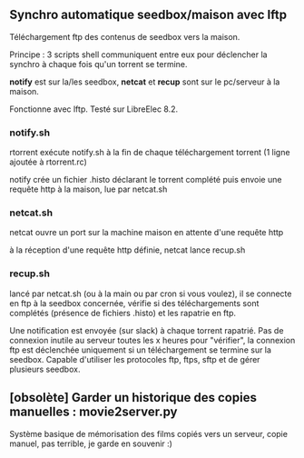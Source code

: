 ## Synchro automatique seedbox/maison avec lftp

Téléchargement ftp des contenus de seedbox vers la maison.

Principe : 3 scripts shell communiquent entre eux pour déclencher la synchro à chaque fois qu'un torrent se termine.

__notify__ est sur la/les seedbox, __netcat__ et __recup__ sont sur le pc/serveur à la maison.

Fonctionne avec lftp. Testé sur LibreElec 8.2.

### notify.sh

rtorrent exécute notify.sh à la fin de chaque téléchargement torrent (1 ligne ajoutée à rtorrent.rc)

notify crée un fichier .histo déclarant le torrent complété puis envoie une requête http à la maison, lue par netcat.sh

### netcat.sh

netcat ouvre un port sur la machine maison en attente d'une requête http

à la réception d'une requête http définie, netcat lance recup.sh

### recup.sh

lancé par netcat.sh (ou à la main ou par cron si vous voulez), il se connecte en ftp à la seedbox concernée, vérifie si des téléchargements sont complétés (présence de fichiers .histo) et les rapatrie en ftp.

Une notification est envoyée (sur slack) à chaque torrent rapatrié. Pas de connexion inutile au serveur toutes les x heures pour "vérifier", la connexion ftp est déclenchée uniquement si un téléchargement se termine sur la seedbox.
Capable d'utiliser les protocoles ftp, ftps, sftp et de gérer plusieurs seedbox.


## [obsolète] Garder un historique des copies manuelles : movie2server.py

Système basique de mémorisation des films copiés vers un serveur, copie manuel, pas terrible, je garde en souvenir :)
